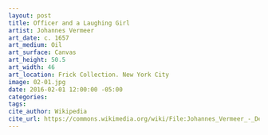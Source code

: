 ```yaml
---
layout: post
title: Officer and a Laughing Girl
artist: Johannes Vermeer
art_date: c. 1657
art_medium: Oil
art_surface: Canvas
art_height: 50.5
art_width: 46
art_location: Frick Collection. New York City
image: 02-01.jpg
date: 2016-02-01 12:00:00 -05:00
categories:
tags:
cite_author: Wikipedia
cite_url: https://commons.wikimedia.org/wiki/File:Johannes_Vermeer_-_De_Soldaat_en_het_Lachende_Meisje_-_Google_Art_Project.jpg
---
```

